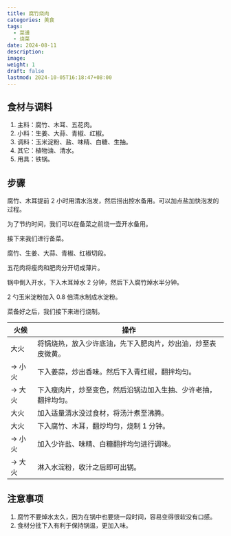 ```yaml
---
title: 腐竹烧肉
categories: 美食
tags:
  - 菜谱
  - 烧菜
date: 2024-08-11
description: 
image: 
weight: 1
draft: false
lastmod: 2024-10-05T16:18:47+08:00
---
```

## 食材与调料

1. 主料：腐竹、木耳、五花肉。
2. 小料：生姜、大蒜、青椒、红椒。
3. 调料：玉米淀粉、盐、味精、白糖、生抽。
4. 其它：植物油、清水。
5. 用具：铁锅。

## 步骤

腐竹、木耳提前 2 小时用清水泡发，然后捞出控水备用。可以加点盐加快泡发的过程。

为了节约时间，我们可以在备菜之前烧一壶开水备用。

接下来我们进行备菜。

腐竹、生姜、大蒜、青椒、红椒切段。

五花肉将瘦肉和肥肉分开切成薄片。

锅中倒入开水，下入木耳焯水 2 分钟，然后下入腐竹焯水半分钟。

2 勺玉米淀粉加入 0.8 倍清水制成水淀粉。

菜备好之后，我们接下来进行烧制。

| 火候    | 操作                              |
| ----- | ------------------------------- |
| 大火    | 将锅烧热，放入少许底油，先下入肥肉片，炒出油，炒至表皮微黄。  |
| -> 小火 | 下入姜蒜，炒出香味。然后下入青红椒，翻拌均匀。         |
| -> 大火 | 下入瘦肉片，炒至变色，然后沿锅边加入生抽、少许老抽，翻拌均匀。 |
| 大火    | 加入适量清水没过食材，将汤汁煮至沸腾。             |
| 大火    | 下入腐竹、木耳，翻炒均匀，烧制 1 分钟。           |
| -> 小火 | 加入少许盐、味精、白糖翻拌均匀进行调味。            |
| -> 大火 | 淋入水淀粉，收汁之后即可出锅。                 |

## 注意事项

1. 腐竹不要焯水太久，因为在锅中也要烧一段时间，容易变得很软没有口感。
2. 食材分批下入有利于保持锅温，更加入味。


